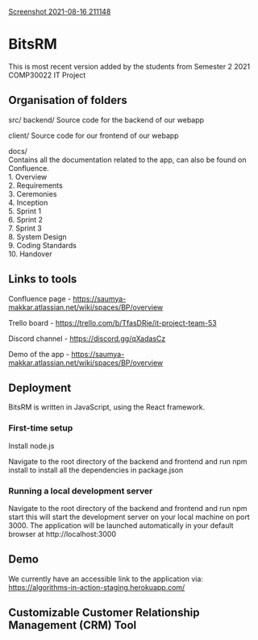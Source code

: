 [Screenshot 2021-08-16 211148](https://user-images.githubusercontent.com/55272244/130385729-2f5c0d34-4268-49c0-9602-3b1123f07cc6.png)
# BitsRM
This is most recent version added by the students from Semester 2 2021 COMP30022 IT Project

## Organisation of folders
src/
backend/
Source code for the backend of our webapp

client/
Source code for our frontend of our webapp

docs/  
Contains all the documentation related to the app, can also be found on Confluence.  
    1.	Overview  
    2.	Requirements  
    3.	Ceremonies  
    4.	Inception  
    5.	Sprint 1  
    6.	Sprint 2  
    7.	Sprint 3  
    8.	System Design  
    9.	Coding Standards  
    10. Handover  

## Links to tools
Confluence page - https://saumya-makkar.atlassian.net/wiki/spaces/BP/overview

Trello board - https://trello.com/b/TfasDRie/it-project-team-53

Discord channel - https://discord.gg/qXadasCz

Demo of the app - https://saumya-makkar.atlassian.net/wiki/spaces/BP/overview


## Deployment
BitsRM is written in JavaScript, using the React framework.

### First-time setup
Install node.js 

Navigate to the root directory of the backend and frontend and run npm install to install all the dependencies in package.json

### Running a local development server

Navigate to the root directory of the backend and frontend and run npm start
this will start the development server on your local machine on port 3000.
The application will be launched automatically in your default browser at http://localhost:3000

## Demo
We currently have an accessible link to the application via: https://algorithms-in-action-staging.herokuapp.com/

## Customizable Customer Relationship Management (CRM) Tool
